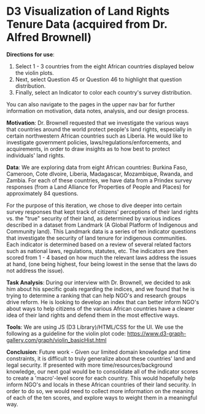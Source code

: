# D3 Visualization of Land Rights Tenure Data (acquired from Dr. Alfred Brownell)

**Directions for use**: 
1. Select 1 - 3 countries from the eight African countries displayed below the violin plots. 
2. Next, select Question 45 or Question 46 to highlight that question distribution. 
3. Finally, select an Indicator to color each country's survey distribution.

You can also navigate to the pages in the upper nav bar for further information on motivation, data notes, analysis, and our design process. 

**Motivation**: Dr. Brownell requested that we investigate the various ways that countries around the world protect people's land rights, especially in certain northwestern African countries such as Liberia. He would like to investigate government policies, laws/regulations/enforcements, and acquirements, in order to draw insights as to how best to protect individuals' land rights.

**Data**: We are exploring data from eight African countries: Burkina Faso, Cameroon, Cote dIvoire, Liberia, Madagascar, Mozambique, Rwanda, and Zambia. For each of these countries, we have data from a Prindex survey responses (from a Land Alliance for Properties of People and Places) for approximately 84 questions.

For the purpose of this iteration, we chose to dive deeper into certain survey responses that kept track of citizens' perceptions of their land rights vs. the "true" security of their land, as determined by various indices described in a dataset from Landmark (A Global Platform of Indigenous and Community land). This Landmark data is a series of ten indicator questions that investigate the security of land tenure for indigenous communities. Each indicator is determined based on a review of several related factors such as national laws, regulations, statutes, etc. The indicators are then scored from 1 - 4 based on how much the relevant laws address the issues at hand, (one being highest, four being lowest in the sense that the laws do not address the issue).

**Task Analysis**: During our interview with Dr. Brownell, we decided to ask him about his specific goals regarding the indices, and we found that he is trying to determine a ranking that can help NGO's and research groups drive reform. He is looking to develop an index that can better inform NGO's about ways to help citizens of the various African countries have a clearer idea of their land rights and defend them in the most effective ways.

**Tools**:
We are using JS (D3 Library)/HTML/CSS for the UI.
We use the following as a guideline for the violin plot code: https://www.d3-graph-gallery.com/graph/violin_basicHist.html

**Conclusion**:
Future work - Given our limited domain knowledge and time constraints, it is difficult to truly generalize about these countries' land and legal security. If presented with more time/resources/background knowledge, our next goal would be to consolidate all of the indicator scores to create a 'macro'-level score for each country. This would hopefully help inform NGO's and locals in these African countries of their land security. In order to do so, we would need to collect more information on the meaning of each of the ten scores, and explore ways to weight them in a meaningful way.
